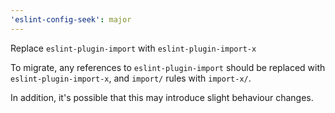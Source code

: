 ```yaml
---
'eslint-config-seek': major
---
```


Replace `eslint-plugin-import` with `eslint-plugin-import-x`

To migrate, any references to `eslint-plugin-import` should be replaced with `eslint-plugin-import-x`, and `import/` rules with `import-x/`.

In addition, it's possible that this may introduce slight behaviour changes.
